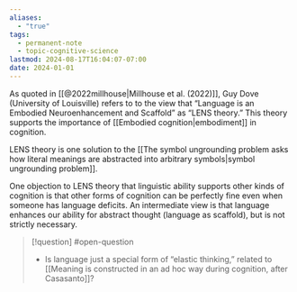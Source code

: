 ```yaml
---
aliases:
  - "true"
tags:
  - permanent-note
  - topic-cognitive-science
lastmod: 2024-08-17T16:04:07-07:00
date: 2024-01-01
---
```

As quoted in [[@2022millhouse|Millhouse et al. (2022)]], Guy Dove (University of Louisville) refers to to the view that “Language is an Embodied Neuroenhancement and Scaffold” as “LENS theory.” This theory supports the importance of [[Embodied cognition|embodiment]] in cognition.

LENS theory is one solution to the [[The symbol ungrounding problem asks how literal meanings are abstracted into arbitrary symbols|symbol ungrounding problem]]. 

One objection to LENS theory that linguistic ability supports other kinds of cognition is that other forms of cognition can be perfectly fine even when someone has language deficits. An intermediate view is that language enhances our ability for abstract thought (language as scaffold), but is not strictly necessary.

>[!question] #open-question 
>- Is language just a special form of “elastic thinking,” related to [[Meaning is constructed in an ad hoc way during cognition, after Casasanto]]?